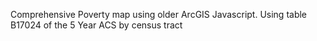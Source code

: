 Comprehensive Poverty map using older ArcGIS Javascript. Using table B17024 of the 5 Year ACS by census tract
